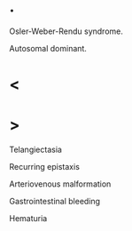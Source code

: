 # .

Osler-Weber-Rendu syndrome.

Autosomal dominant.

# <

# >

Telangiectasia

Recurring epistaxis

Arteriovenous malformation

Gastrointestinal bleeding

Hematuria
